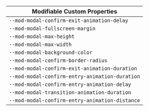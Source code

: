 | Modifiable Custom Properties                   |
| ---------------------------------------------- |
| `--mod-modal-confirm-exit-animation-delay`     |
| `--mod-modal-fullscreen-margin`                |
| `--mod-modal-max-height`                       |
| `--mod-modal-max-width`                        |
| `--mod-modal-background-color`                 |
| `--mod-modal-confirm-border-radius`            |
| `--mod-modal-confirm-exit-animation-duration`  |
| `--mod-modal-confirm-entry-animation-duration` |
| `--mod-modal-confirm-entry-animation-delay`    |
| `--mod-modal-transition-animation-duration`    |
| `--mod-modal-confirm-entry-animation-distance` |
